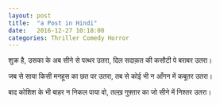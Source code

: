 ```yaml
---
layout: post
title:  "a Post in Hindi"
date:   2016-12-27 10:18:00
categories: Thriller Comedy Horror
---
```


शुक्र है, उसका के अब सीने से पत्थर उतरा, 
दिल सदाक़त की कसौटी पे बराबर उतरा।

जब से साया किसी मनहूस का छत पर उतरा, 
तब से कोई भी न आँगन में कबूतर उतरा।

बाद कोशिश के भी बाहर न निकल पाया वो, 
तल्ख़ गुफ़्तार का जो सीने में निश्तर उतरा।
